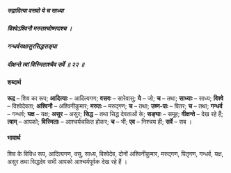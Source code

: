 ##### रुद्रादित्या वसवो ये च साध्या
##### विश्वेऽश्विनौ मरुतश्चोष्मपाश्च ।
##### गन्धर्वयक्षासुरसिद्धसङ्घा
##### वीक्षन्ते त्वां विस्मिताश्चैव सर्वे ॥ २२ ॥

#### शब्दार्थ

**रूद्र** – शिव का रूप; **आदित्याः** – आदित्यगण; **वसवः** – सारेवासु; **ये** – जो; **च** – तथा; **साध्याः** – साध्य; **विश्वे** – विश्वेदेवता; **अश्विनौ** – अश्विनीकुमार; **मरुतः** – मरुद्गण; **च** – तथा; **उष्ण-पाः** – पितर; **च** – तथा; **गन्धर्व** – गन्धर्व; **यक्ष** – यक्ष; **असुर** – असुर; **सिद्ध** – तथा सिद्ध देवताओं के; **सङ्घाः** – समूह; **वीक्षन्ते** – देख रहे हैं; **त्वाम्** – आपको; **विस्मिताः** – आश्चर्यचकित होकर; **च** – भी; **एव** – निश्चय ही; **सर्वे** – सब ।

#### भावार्थ

शिव के विविध रूप, आदित्यगण, वसु, साध्य, विश्वेदेव, दोनों अश्विनीकुमार, मरुद्गण, पितृगण, गन्धर्व, यक्ष, असुर तथा सिद्धदेव सभी आपको आश्चर्यपूर्वक देख रहे हैं ।